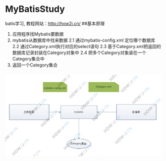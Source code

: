 # MyBatisStudy
batis学习, 教程网站：http://how2j.cn/
##基本原理
1. 应用程序找Mybatis要数据
2. mybatis从数据库中找来数据
2.1 通过mybatis-config.xml 定位哪个数据库
2.2 通过Category.xml执行对应的select语句
2.3 基于Category.xml把返回的数据库记录封装在Category对象中
2.4 把多个Category对象装在一个Category集合中
3. 返回一个Category集合
###
![avatar](https://github.com/Tensaisky/MyBatisStudy/blob/master/src/fundamental.png)